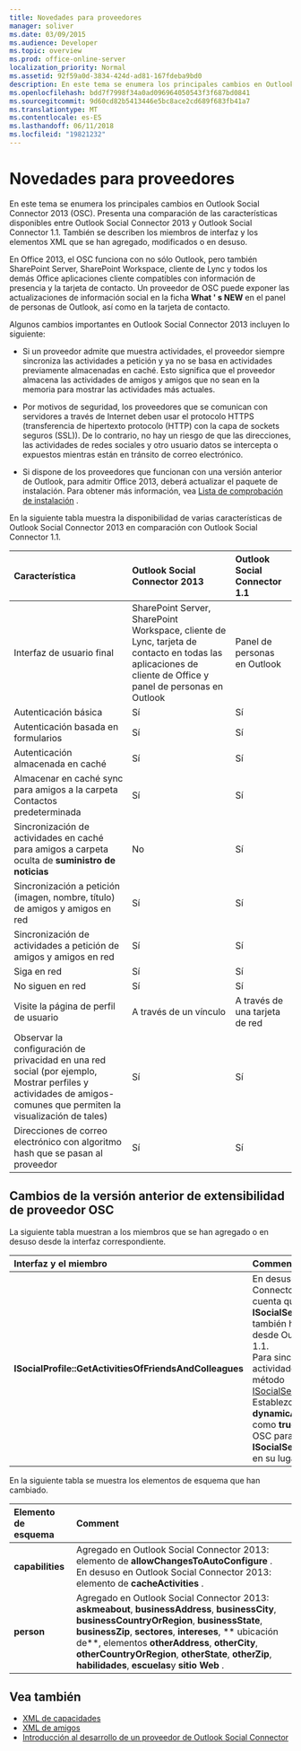 ```yaml
---
title: Novedades para proveedores
manager: soliver
ms.date: 03/09/2015
ms.audience: Developer
ms.topic: overview
ms.prod: office-online-server
localization_priority: Normal
ms.assetid: 92f59a0d-3834-424d-ad81-167fdeba9bd0
description: En este tema se enumera los principales cambios en Outlook Social Connector 2013 (OSC). Presenta una comparación de las características disponibles entre Outlook Social Connector 2013 y Outlook Social Connector 1.1.
ms.openlocfilehash: bdd7f7998f34a0ad096964050543f3f687bd0841
ms.sourcegitcommit: 9d60cd82b5413446e5bc8ace2cd689f683fb41a7
ms.translationtype: MT
ms.contentlocale: es-ES
ms.lasthandoff: 06/11/2018
ms.locfileid: "19821232"
---
```

# <a name="whats-new-for-providers"></a>Novedades para proveedores

En este tema se enumera los principales cambios en Outlook Social Connector 2013 (OSC). Presenta una comparación de las características disponibles entre Outlook Social Connector 2013 y Outlook Social Connector 1.1. También se describen los miembros de interfaz y los elementos XML que se han agregado, modificados o en desuso. 
  
En Office 2013, el OSC funciona con no sólo Outlook, pero también SharePoint Server, SharePoint Workspace, cliente de Lync y todos los demás Office aplicaciones cliente compatibles con información de presencia y la tarjeta de contacto. Un proveedor de OSC puede exponer las actualizaciones de información social en la ficha **What ' s NEW** en el panel de personas de Outlook, así como en la tarjeta de contacto. 
  
Algunos cambios importantes en Outlook Social Connector 2013 incluyen lo siguiente: 
  
- Si un proveedor admite que muestra actividades, el proveedor siempre sincroniza las actividades a petición y ya no se basa en actividades previamente almacenadas en caché. Esto significa que el proveedor almacena las actividades de amigos y amigos que no sean en la memoria para mostrar las actividades más actuales.
    
- Por motivos de seguridad, los proveedores que se comunican con servidores a través de Internet deben usar el protocolo HTTPS (transferencia de hipertexto protocolo (HTTP) con la capa de sockets seguros (SSL)). De lo contrario, no hay un riesgo de que las direcciones, las actividades de redes sociales y otro usuario datos se intercepta o expuestos mientras están en tránsito de correo electrónico.
    
- Si dispone de los proveedores que funcionan con una versión anterior de Outlook, para admitir Office 2013, deberá actualizar el paquete de instalación. Para obtener más información, vea [Lista de comprobación de instalación](installation-checklist.md) . 
    
En la siguiente tabla muestra la disponibilidad de varias características de Outlook Social Connector 2013 en comparación con Outlook Social Connector 1.1.
  
|**Característica**|**Outlook Social Connector 2013**|**Outlook Social Connector 1.1**|
|:-----|:-----|:-----|
|Interfaz de usuario final  <br/> |SharePoint Server, SharePoint Workspace, cliente de Lync, tarjeta de contacto en todas las aplicaciones de cliente de Office y panel de personas en Outlook  <br/> |Panel de personas en Outlook  <br/> |
|Autenticación básica  <br/> |Sí  <br/> |Sí  <br/> |
|Autenticación basada en formularios  <br/> |Sí  <br/> |Sí  <br/> |
|Autenticación almacenada en caché  <br/> |Sí  <br/> |Sí  <br/> |
|Almacenar en caché sync para amigos a la carpeta Contactos predeterminada  <br/> |Sí  <br/> |Sí  <br/> |
|Sincronización de actividades en caché para amigos a carpeta oculta de **suministro de noticias**  <br/> |No  <br/> |Sí  <br/> |
|Sincronización a petición (imagen, nombre, título) de amigos y amigos en red  <br/> |Sí  <br/> |Sí  <br/> |
|Sincronización de actividades a petición de amigos y amigos en red  <br/> |Sí  <br/> |Sí  <br/> |
|Siga en red  <br/> |Sí  <br/> |Sí  <br/> |
|No siguen en red  <br/> |Sí  <br/> |Sí  <br/> |
|Visite la página de perfil de usuario  <br/> |A través de un vínculo  <br/> |A través de una tarjeta de red  <br/> |
|Observar la configuración de privacidad en una red social (por ejemplo, Mostrar perfiles y actividades de amigos-comunes que permiten la visualización de tales)  <br/> |Sí  <br/> |Sí  <br/> |
|Direcciones de correo electrónico con algoritmo hash que se pasan al proveedor  <br/> |Sí  <br/> |Sí  <br/> |

<a name="OlSocialConnector_Changes"> </a>

## <a name="changes-from-the-previous-version-of-osc-provider-extensibility"></a>Cambios de la versión anterior de extensibilidad de proveedor OSC

La siguiente tabla muestran a los miembros que se han agregado o en desuso desde la interfaz correspondiente.
  
|**Interfaz y el miembro**|**Comment**|
|:-----|:-----|
|**ISocialProfile::GetActivitiesOfFriendsAndColleagues** <br/> |En desuso en Outlook Social Connector 2013. Tenga en cuenta que **ISocialSession::GetActivities** también ha quedado obsoleto desde Outlook Social Connector 1.1.  <br/> Para sincronizar las fuentes de actividades, debe implementar el método [ISocialSession2::GetActivitiesEx](isocialsession2-getactivitiesex.md) . Establezca **dynamicActivitiesLookupEx** como **true**, que se le pedirá el OSC para llamar a **ISocialSession2::GetActivitiesEx** en su lugar.  <br/> |
   
En la siguiente tabla se muestra los elementos de esquema que han cambiado.
  
|**Elemento de esquema**|**Comment**|
|:-----|:-----|
|**capabilities** <br/> |Agregado en Outlook Social Connector 2013: elemento de **allowChangesToAutoConfigure** .  <br/> En desuso en Outlook Social Connector 2013: elemento de **cacheActivities** .  <br/> |
|**person** <br/> |Agregado en Outlook Social Connector 2013: **askmeabout**, **businessAddress**, **businessCity**, **businessCountryOrRegion**, **businessState**, **businessZip**, **sectores**, **intereses**, ** ubicación de**, elementos **otherAddress**, **otherCity**, **otherCountryOrRegion**, **otherState**, **otherZip**, **habilidades**, **escuelas**y **sitio Web** .  <br/> |
   
## <a name="see-also"></a>Vea también

- [XML de capacidades](xml-for-capabilities.md)
- [XML de amigos](xml-for-friends.md)
- [Introducción al desarrollo de un proveedor de Outlook Social Connector](getting-started-with-developing-an-outlook-social-connector-provider.md)


